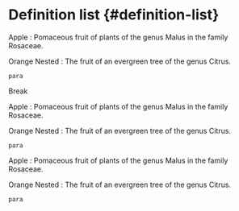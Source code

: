 # Definition list {#definition-list}

Apple
:   Pomaceous fruit of plants of the genus Malus in the family Rosaceae.

Orange Nested
:   The fruit of an evergreen tree of the genus Citrus.

    para

Break

Apple
:   Pomaceous fruit of plants of the genus Malus in the family Rosaceae.

Orange Nested
:   The fruit of an evergreen tree of the genus Citrus.

    para

Apple
:   Pomaceous fruit of plants of the genus Malus in the family Rosaceae.

Orange Nested
:   The fruit of an evergreen tree of the genus Citrus.

    para

